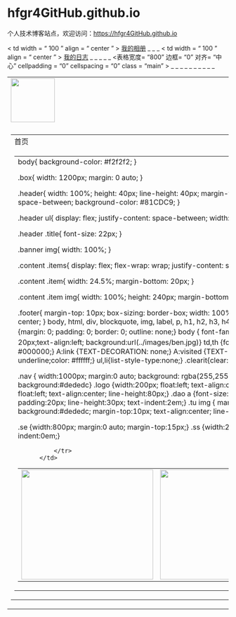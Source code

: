 # hfgr4GitHub.github.io
个人技术博客站点，欢迎访问：https://hfgr4GitHub.github.io
<!DOCTYPE html >
<html >
<head>
<meta http-equiv="Content-Type" content="text/html; charset=utf-8" />
<title>我的驿站</title>
<link href="mqq1.css" rel="stylesheet" type="text/css" />
<style type="text/css">
 
</style>
</head>
 
<body background="img/纯色背景.jpg">
<table width="100%" border="0" cellpadding="0" cellspacing="0" class="nav">
  <tr>
    <td><img src="img/合照.png"  height="100" /></td>
    <td width="100" align="center"><a href="22.html">主页</a></td>
    <td width="100" align="center"><a href="我的偶像.html">我的偶像</a></td>
    < td width = “ 100  ” align = “ center ” > <a href =“我的相册.html”>我的相册</a> </td> _ _ _
    < td width = “ 100  ” align = “ center ” > <a href =“我的日志.html”>我的日志</a> </td> _ _ _
  </tr> _ _
</表>
<表格宽度= “800” 边框= “0” 对齐= “中心”  cellpadding = “0”  cellspacing = “0”  class = “main” >
  <tr> _ _
    <td> </td> _ _ _ _
  </tr> _ _
  <tr> _ _
    <td><table width="800" border="0" cellspacing="10" cellpadding="0">
      <tr>
        <td colspan="2"><div class="title">首页</div></td>
        </tr>
        <td><table width="800" border="0" cellspacing="10" cellpadding="0">
            <td valign="top"><table width="800" border="0" cellspacing="0" cellpadding="0">
              <tr>
                <td><img src="img/王俊凯1.png"  width="300" height="250" border="0" /></td>
                <td><img src="img/王源1.png" width="300"height="250" border="0" /></td>
                <td><img src="img/易烊千玺1.png" width="300"height="250" border="0" /></td>
                body{
	background-color: #f2f2f2;
}

.box{
	width: 1200px;
	margin: 0 auto;
}

.header{
	width: 100%;
	height: 40px;
	line-height: 40px;
	margin-top: 20px;
	margin-bottom: 10px;
	display: flex;
	justify-content: space-between;
	background-color: #81CDC9;
}

.header ul{
	display: flex;
	justify-content: space-between;
	width: 100%;
	padding: 0 40px;
	font-size: 16px;
}

.header .title{
	font-size: 22px;
}

.banner img{
	width: 100%;
}

.content .items{
	display: flex;
	flex-wrap: wrap;
	justify-content: space-between;
	margin-top: 10px;
}

.content .item{
	width: 24.5%;
	margin-bottom: 20px;
}

.content .item img{
	width: 100%;
	height: 240px;
	margin-bottom: 10px;
}

.footer{
	margin-top: 10px;
	box-sizing: border-box;
	width: 100%;
	padding: 20px;
	background-color: #96BCE0;
	text-align: center;
}
body, html, div, blockquote, img, label, p, h1, h2, h3, h4, h5, h6, pre, ul, ol,
li, dl, dt, dd, form, a, fieldset, input, th, td
{margin: 0; padding: 0; border: 0; outline: none;}
body { font-family: "宋体";font-size: 12px;color:#000000;line-height: 20px;text-align:left; background:url(../images/ben.jpg)}
td,th {font-family: "宋体";font-size: 12px;color: #000000;}
a {color: #000000;} 
A:link {TEXT-DECORATION: none;}
A:visited {TEXT-DECORATION: none;}
A:hover {TEXT-DECORATION: underline;color: #ffffff;}
ul,li{list-style-type:none;}
.clearit{clear:both;}


.nav { width:1000px; margin:0 auto; background: rgba(255,255,255, 0.5 )}
.dao { width:1000px; height:80px; background:#dededc}
.logo {width:200px; float:left; text-align:center}
.dao ul {width:800px; float:left;}
.dao li {width:160px; float:left; text-align:center; line-height:80px;}
.dao a {font-size:16px; font-weight:bold;}
.ban {text-align:center;}
.xia { padding:20px; line-height:30px; text-indent:2em;}
.tu img { margin-left:25px;}
.foot { width:1000px; height:60px; background:#dededc; margin-top:10px; text-align:center; line-height:60px; font-size:16px; font-weight:bold}

.se {width:800px; margin:0 auto; margin-top:15px;}
.ss {width:200px; float:left;}
.ee {width:600px; float:left;}
.ee p {text-indent:0em;}
              
              </tr>
          </td>
</table>
</body>
</html>
